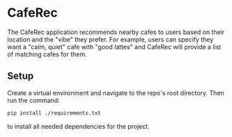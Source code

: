 # CafeRec
The CafeRec application recommends nearby cafes to users based on their location and the "vibe" they prefer. For example, users can specify they want a "calm, quiet" cafe with "good lattes" and CafeRec will provide a list of matching cafes for them.

## Setup
Create a virtual environment and navigate to the repo's root directory. Then run the command:

```bash
pip install ./requirements.txt
```

to install all needed dependencies for the project.